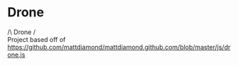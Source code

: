 # Drone
/\ Drone /\
Project based off of https://github.com/mattdiamond/mattdiamond.github.com/blob/master/js/drone.js

